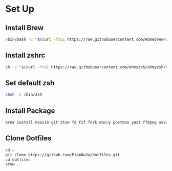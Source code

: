 # Set Up

## Install Brew

```bash
/bin/bash -c "$(curl -fsSL https://raw.githubusercontent.com/Homebrew/install/HEAD/install.sh)"
```

## Install zshrc

```bash
sh -c "$(curl -fsSL https://raw.githubusercontent.com/ohmyzsh/ohmyzsh/master/tools/install.sh)"
```

## Set default zsh

```bash
chsh -s /bin/zsh
```

## Install Package

```bash
brew install neovim git stow fd fzf fork maccy postman yazi ffmpeg sevenzip jq poppler fd ripgrep zoxide imagemagick font-symbols-only-nerd-font bat nvm eza
```

## Clone Dotfiles

```bash
cd ~
git clone https://github.com/PiamNaJa/dotfiles.git
cd dotfiles
stow .
```
